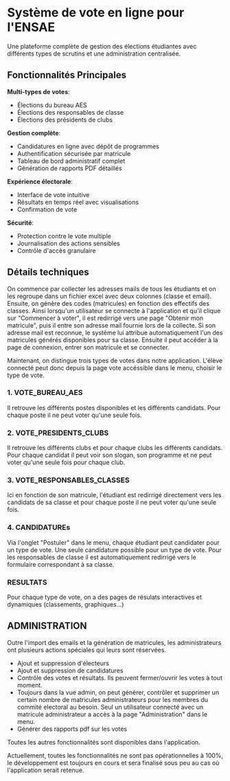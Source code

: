 # Système de vote en ligne pour l'ENSAE

Une plateforme complète de gestion des élections étudiantes avec différents types de scrutins et une administration centralisée.

## Fonctionnalités Principales

**Multi-types de votes**:
- Élections du bureau AES
- Élections des responsables de classe
- Élections des présidents de clubs

**Gestion complète**:
- Candidatures en ligne avec dépôt de programmes
- Authentification sécurisée par matricule
- Tableau de bord administratif complet
- Génération de rapports PDF détaillés

**Expérience électorale**:
- Interface de vote intuitive
- Résultats en temps réel avec visualisations
- Confirmation de vote

**Sécurité**:
- Protection contre le vote multiple
- Journalisation des actions sensibles
- Contrôle d'accès granulaire

## Détails techniques

On commence par collecter les adresses mails de tous les étudiants et on les regroupe dans un fichier excel avec deux colonnes (classe et email). Ensuite, on génère des codes (matricules) en fonction des effectifs des classes. Ainsi lorsqu'un utilisateur se connecte à l'application et qu'il clique sur "Commencer à voter", il est redirrigé vers une page "Obtenir mon matricule", puis il entre son adresse mail fournie lors de la collecte. Si son adresse mail est reconnue, le système lui attribue automatiquement l'un des matricules générés disponibles pour sa classe. Ensuite il peut accéder à la page de connexion, entrer son matricule et se connecter.

Maintenant, on distingue trois types de votes dans notre application.
L'élève connecté peut donc depuis la page vote accéssible dans le menu, choisir le type de vote. 

### 1. VOTE_BUREAU_AES
Il retrouve les différents postes disponibles et les différents candidats. Pour chaque poste il ne peut voter qu'une seule fois.

### 2. VOTE_PRESIDENTS_CLUBS
Il retrouve les différents clubs et pour chaque clubs les différents candidats.
Pour chaque candidat il peut voir son slogan, son programme et ne peut voter qu'une seule fois pour chaque club.

### 3. VOTE_RESPONSABLES_CLASSES
Ici en fonction de son matricule, l'étudiant est redirrigé directement vers les candidats de sa classe et pour chaque poste il ne peut voter qu'une seule fois.

### 4. CANDIDATUREs
Via l'onglet "Postuler" dans le menu, chaque étudiant peut candidater pour un type de vote. Une seule candidature possible pour un type de vote. Pour les responsables de classe il est automatiquement redirrigé vers le formulaire correspondant à sa classe.

### RESULTATS
Pour chaque type de vote, on a des pages de résulats interactives et dynamiques (classements, graphiques...)


## ADMINISTRATION

Outre l'import des emails et la génération de matricules, les administrateurs ont plusieurs actions spéciales qui leurs sont réservées.
- Ajout et suppression d'électeurs
- Ajout et suppression de candidatures
- Contrôle des votes et résultats. Ils peuvent fermer/ouvrir les votes à tout moment.
- Toujours dans la vue admin, on peut générer, contrôler et supprimer un certain nombre de matricules administrateurs pour les membres du commité electoral au besoin. Seul un utilisateur connecté avec un matricule administrateur a accès à la page "Administration" dans le menu.
- Générer des rapports pdf sur les votes

Toutes les autres fonctionnalités sont disponibles dans l'application.


Actuellement, toutes les fonctionnalités ne sont pas opérationnelles à 100%, le développement est toujours en cours et sera finalisé sous peu au cas où l'application serait retenue.
